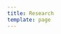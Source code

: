 ```yaml
---
title: Research
template: page
---
```

<script charset="utf-8" type="text/javascript" src="//js.hsforms.net/forms/shell.js"></script>

<script>
  hbspt.forms.create({
	portalId: "6631423",
	formId: "b7318fa4-4c12-4b15-a3ca-96552ad4ff91"
});
</script>